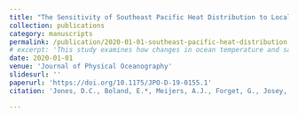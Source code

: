 ```yaml
---
title: "The Sensitivity of Southeast Pacific Heat Distribution to Local and Remote Changes in Ocean Properties"
collection: publications
category: manuscripts
permalink: /publication/2020-01-01-southeast-pacific-heat-distribution
# excerpt: 'This study examines how changes in ocean temperature and salinity affect heat distribution in the Southern Ocean, with a focus on the recently ventilated subsurface Pacific sector.'
date: 2020-01-01
venue: 'Journal of Physical Oceanography'
slidesurl: ''
paperurl: 'https://doi.org/10.1175/JPO-D-19-0155.1'
citation: 'Jones, D.C., Boland, E.*, Meijers, A.J., Forget, G., Josey, S., Sallee, J., Shuckburgh, E. (2020). "The Sensitivity of Southeast Pacific Heat Distribution to Local and Remote Changes in Ocean Properties." <i>Journal of Physical Oceanography</i>, 50, 773–790. <a href="https://doi.org/10.1175/JPO-D-19-0155.1">https://doi.org/10.1175/JPO-D-19-0155.1</a>'

---
```

